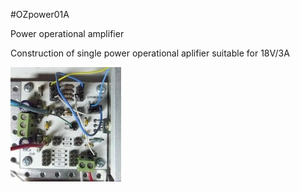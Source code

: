 <!--- PrjInfo ---> <!--- Please remove this line after manually editing --->
<!--- 00a56be08b96043df9e37d6aff7b6990 --->
<!--- Created:20170112-18:22: ---> 
<!--- Author:Mlab: ---> 
<!--- AuthorEmail:mlab@mlab.cz: ---> 
<!--- Tags:imported: ---> 
<!--- Ust:None: ---> 
<!--- Name:OZpower01A: --->
#OZpower01A 
<!--- LongName --->
Power operational amplifier
<!--- ELongName ---> 

<!--- Lead --->
Construction of single power operational aplifier suitable for 18V/3A
<!--- ELead ---> 

![LeadImg](OZPOWER01A_Small.jpg) 


​
​
<!--- Description --->
<!--- EDescription --->
<!--- Content --->
<!--- EContent --->
            
